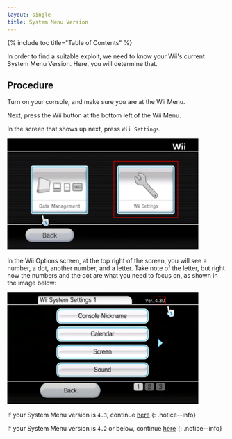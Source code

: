 ```yaml
---
layout: single
title: System Menu Version
---
```


{% include toc title="Table of Contents" %}

In order to find a suitable exploit, we need to know your Wii's current System Menu Version. Here, you will determine that.

## Procedure

Turn on your console, and make sure you are at the Wii Menu.

Next, press the Wii button at the bottom left of the Wii Menu.

In the screen that shows up next, press ``Wii Settings``.

<img src="/images/wiioptionssettings.png" alt="Wii" style="width:440px;height:256px;"/>

In the Wii Options screen, at the top right of the screen, you will see a number, a dot, another number, and a letter. Take note of the letter, but right now the numbers and the dot are what you need to focus on, as shown in the image below:

<img src="/images/systemmenuversion.png" alt="Wii" style="width:440px;height:256px;"/>

If your System Menu version is ``4.3``, continue [here](/sdcardselection)
{: .notice--info}

If your System Menu version is ``4.2`` or below, continue [here](/wiiupdate)
{: .notice--info}
